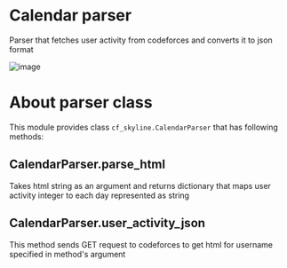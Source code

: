 # Calendar parser

Parser that fetches user activity from codeforces and converts it to json format

![image](https://user-images.githubusercontent.com/51270744/181876788-35a98a44-2ea6-4e08-833d-574385864632.png)


# About parser class
This module provides class `cf_skyline.CalendarParser` that has following methods:


## CalendarParser.parse_html

Takes html string as an argument and returns dictionary that maps user activity integer to each day represented as string


## CalendarParser.user_activity_json

This method sends GET request to codeforces to get html for username specified in method's argument